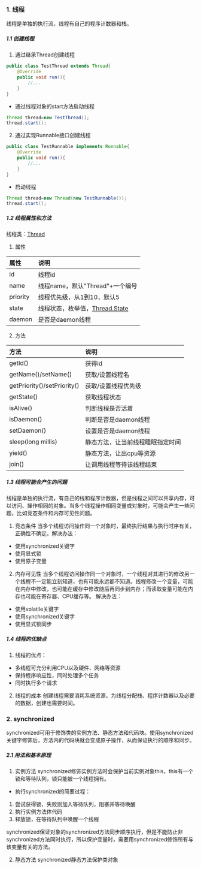 
### 1. 线程
线程是单独的执行流，线程有自己的程序计数器和栈。

##### 1.1 创建线程
1. 通过继承Thread创建线程
```java
public class TestThread extends Thread{
	@Override
	public void run(){
		//...
	}
}
```
- 通过线程对象的start方法启动线程
```java
Thread thread=new TestThread();
thread.start();
```
<!--start表示启动该线程，使线程成为单独的执行流，分配相关资源-->

2. 通过实现Runnable接口创建线程
```java
public class TestRunnable implements Runnable{
	@Override
	public void run(){
		//...
	}
}
```
- 启动线程
```java
Thread thread=new Thread(new TestRunnable());
thread.start();
```

##### 1.2 线程属性和方法
线程类：[Thread](https://docs.oracle.com/en/java/javase/18/docs/api/java.base/java/lang/Thread.html)
1. 属性

|属性|说明|
|:--|:--|
|id|线程id|
|name|线程name，默认"Thread"+一个编号|
|priority|线程优先级，从1到10，默认5|
|state|线程状态，枚举值，[Thread.State](https://docs.oracle.com/en/java/javase/18/docs/api/java.base/java/lang/Thread.State.html)|
|daemon|是否是daemon线程|
<!--daemon是辅助线程，程序中没有非daemon线程时才会退出，daemon线程也负责垃圾回收。-->

2. 方法

|方法|说明|
|:--|:--|
|getId()|获得id|
|getName()/setName()|获取/设置线程名|
|getPriority()/setPriority()|获取/设置线程优先级|
|getState()|获取线程状态|
|isAlive()|判断线程是否活着|
|isDaemon()|判断是否是daemon线程|
|setDaemon()|设置是否是daemon线程|
|sleep(long millis)|静态方法，让当前线程睡眠指定时间|
|yield()|静态方法，让出cpu等资源|
|join()|让调用线程等待该线程结束|

##### 1.3 线程可能会产生的问题
线程是单独的执行流，有自己的栈和程序计数器，但是线程之间可以共享内存，可以访问、操作相同的对象。当多个线程操作相同变量或对象时，可能会产生一些问题，比如竞态条件和内存可见性问题。

1. 竞态条件
当多个线程访问操作同一个对象时，最终执行结果与执行时序有关，正确性不确定。解决办法：
- 使用synchronized关键字
- 使用显式锁
- 使用原子变量

2. 内存可见性
当多个线程访问操作同一个对象时，一个线程对其进行的修改另一个线程不一定能立刻知道，也有可能永远都不知道。线程修改一个变量，可能在内存中修改，也可能在缓存中修改随后再同步到内存；而读取变量可能在内存也可能在寄存器、CPU缓存等。
解决办法：
- 使用volatile关键字
- 使用synchronized关键字
- 使用显式锁同步

##### 1.4 线程的优缺点
1. 线程的优点：
- 多线程可充分利用CPU以及硬件、网络等资源
- 保持程序响应性，同时处理多个任务
- 同时执行多个请求

2. 线程的成本
创建线程需要消耗系统资源，为线程分配栈、程序计数器以及必要的数据，创建也需要时间。

### 2. synchronized
synchronized可用于修饰类的实例方法、静态方法和代码块。使用synchronized关键字修饰后，方法内的代码块就会变成原子操作，从而保证执行的顺序和同步。

##### 2.1 用法和基本原理
1. 实例方法
synchronized修饰实例方法时会保护当前实例对象this，this有一个锁和等待队列，锁只能被一个线程拥有。
- 执行synchronized的简要过程：
1) 尝试获得锁，失败则加入等待队列，阻塞并等待唤醒
2) 执行实例方法体代码
3) 释放锁，在等待队列中唤醒一个线程

synchronized保证对象的synchronized方法同步顺序执行，但是不能防止非synchronized方法同时执行，所以保护变量时，需要用synchronized修饰所有与该变量有关的方法。

2. 静态方法
synchronized静态方法保护类对象